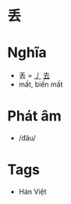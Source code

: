 # 丢

# Nghĩa
* 丢 = [丿](丿.md) [去](去.md)
* mất, biến mất

# Phát âm
* /đâu/

# Tags
* Hán Việt

<script>window.HANZI_FIELD='丢';</script>
